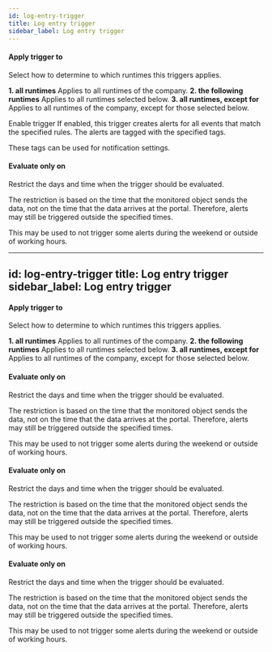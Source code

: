 ```yaml
---
id: log-entry-trigger
title: Log entry trigger
sidebar_label: Log entry trigger
---
```

#### Apply trigger to
Select how to determine to which runtimes this triggers applies.

<b>1. all runtimes</b> Applies to all runtimes of the company.
<b>2. the following runtimes</b> Applies to all runtimes selected below.
<b>3. all runtimes, except for</b> Applies to all runtimes of the company, except for those selected below.


Enable trigger
If enabled, this trigger creates alerts for all events that match the specified rules.
The alerts are tagged with the specified tags.

These tags can be used for notification settings.

#### Evaluate only on 
Restrict the days and time when the trigger should be evaluated.

The restriction is based on the time that the monitored object sends the data, not on the time that the data arrives at the portal. Therefore, alerts may still be triggered outside the specified times.

This may be used to not trigger some alerts during the weekend or outside of working hours.

---
id: log-entry-trigger
title: Log entry trigger
sidebar_label: Log entry trigger
---
#### Apply trigger to
Select how to determine to which runtimes this triggers applies.

<b>1. all runtimes</b> Applies to all runtimes of the company.
<b>2. the following runtimes</b> Applies to all runtimes selected below.
<b>3. all runtimes, except for</b> Applies to all runtimes of the company, except for those selected below.

#### Evaluate only on 
Restrict the days and time when the trigger should be evaluated.

The restriction is based on the time that the monitored object sends the data, not on the time that the data arrives at the portal. Therefore, alerts may still be triggered outside the specified times.

This may be used to not trigger some alerts during the weekend or outside of working hours.

#### Evaluate only on 
Restrict the days and time when the trigger should be evaluated.

The restriction is based on the time that the monitored object sends the data, not on the time that the data arrives at the portal. Therefore, alerts may still be triggered outside the specified times.

This may be used to not trigger some alerts during the weekend or outside of working hours.

#### Evaluate only on 
Restrict the days and time when the trigger should be evaluated.

The restriction is based on the time that the monitored object sends the data, not on the time that the data arrives at the portal. Therefore, alerts may still be triggered outside the specified times.

This may be used to not trigger some alerts during the weekend or outside of working hours.

